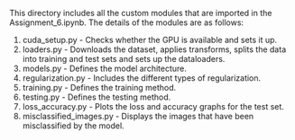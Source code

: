 This directory includes all the custom modules that are imported in the Assignment_6.ipynb. The details of the modules are as follows:
1. cuda_setup.py - Checks whether the GPU is available and sets it up.
2. loaders.py - Downloads the dataset, applies transforms, splits the data into training and test sets and sets up the dataloaders.
3. models.py - Defines the model architecture.
4. regularization.py - Includes the different types of regularization.
5. training.py - Defines the training method.
6. testing.py - Defines the testing method.
7. loss_accuracy.py - Plots the loss and accuracy graphs for the test set.
8. misclassified_images.py - Displays the images that have been misclassified by the model.

